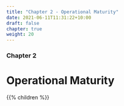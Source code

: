 ```yaml
---
title: "Chapter 2 - Operational Maturity"
date: 2021-06-11T11:31:22+10:00
draft: false
chapter: true
weight: 20
---
```


### Chapter 2

# Operational Maturity

{{% children %}}